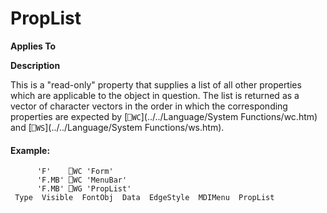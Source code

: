




<h1 class="heading"><span class="name">PropList</span></h1>

**Applies To**


**Description**


This is a "read-only" property that supplies a list of all other properties which are applicable to the object in question. The list is returned as a vector of character vectors in the order in which the corresponding properties are expected by [`⎕WC`](../../Language/System Functions/wc.htm) and [`⎕WS`](../../Language/System Functions/ws.htm).

#### Example:
```apl
      'F'    ⎕WC 'Form'
      'F.MB' ⎕WC 'MenuBar'
      'F.MB' ⎕WG 'PropList'
 Type  Visible  FontObj  Data  EdgeStyle  MDIMenu  PropList
```




